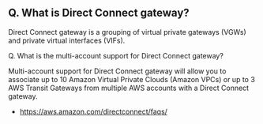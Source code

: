 ## Q. What is Direct Connect gateway?

Direct Connect gateway is a grouping of virtual private gateways (VGWs) and private virtual interfaces (VIFs).

Q. What is the multi-account support for Direct Connect gateway?

Multi-account support for Direct Connect gateway will allow you to associate up to 10 Amazon Virtual Private Clouds (Amazon VPCs) or up to 3 AWS Transit Gateways from multiple AWS accounts with a Direct Connect gateway.

- https://aws.amazon.com/directconnect/faqs/
